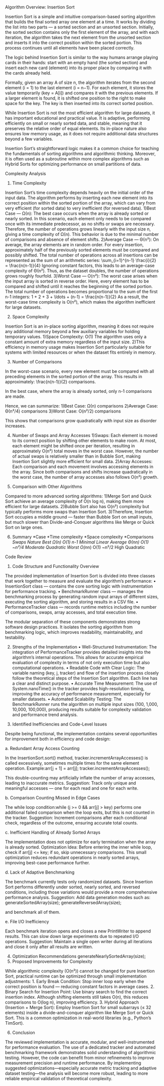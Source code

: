 Algorithm Overview: Insertion Sort

Insertion Sort is a simple and intuitive comparison-based sorting algorithm that builds the final sorted array one element at a time. It works by dividing the list into two parts — a sorted section and an unsorted section. Initially, the sorted section contains only the first element of the array, and with each iteration, the algorithm takes the next element from the unsorted section and inserts it into the correct position within the sorted portion. This process continues until all elements have been placed correctly.

The logic behind Insertion Sort is similar to the way humans arrange playing cards in their hands: start with an empty hand (the sorted section) and insert each new card (element) into its proper place by comparing it with the cards already held.

Formally, given an array A of size n, the algorithm iterates from the second element (i = 1) to the last element (i = n−1). For each element, it stores the value temporarily (key = A[i]) and compares it with the previous elements. If a larger element is found, it is shifted one position to the right to make space for the key. The key is then inserted into its correct sorted position.

While Insertion Sort is not the most efficient algorithm for large datasets, it has important educational and practical value. It is adaptive, performing efficiently on small or nearly sorted data, and stable, meaning that it preserves the relative order of equal elements. Its in-place nature also ensures low memory usage, as it does not require additional data structures beyond a few variables.

Insertion Sort’s straightforward logic makes it a common choice for teaching the fundamentals of sorting algorithms and algorithmic thinking. Moreover, it is often used as a subroutine within more complex algorithms such as Hybrid Sorts for optimizing performance on small partitions of data.

Complexity Analysis

1. Time Complexity

Insertion Sort’s time complexity depends heavily on the initial order of the input data. The algorithm performs by inserting each new element into its correct position within the sorted portion of the array, which can vary from very efficient (for sorted data) to very inefficient (for reversed data).
	1)Best Case — Ω(n):
The best case occurs when the array is already sorted or nearly sorted. In this scenario, each element only needs to be compared once with its immediate predecessor, as no shifts or swaps are necessary. Therefore, the number of operations grows linearly with the input size n, giving a time complexity of Ω(n). This behavior is due to the minimal number of comparisons and absence of element shifts.
	2)Average Case — Θ(n²):
On average, the array elements are in random order. For every insertion, approximately half of the previously sorted elements must be compared and possibly shifted. The total number of operations across all insertions can be represented as the sum of an arithmetic series:
\sum_{i=1}^{n-1} \frac{i}{2} = \frac{n(n-1)}{4}
Ignoring constant factors, this leads to an average-case complexity of Θ(n²). Thus, as the dataset doubles, the number of operations grows roughly fourfold.
	3)Worst Case — O(n²):
The worst case arises when the input array is sorted in reverse order. Here, every element has to be compared and shifted until it reaches the beginning of the sorted portion. The total number of operations becomes proportional to the sum of the first n-1 integers:
1 + 2 + 3 + \ldots + (n-1) = \frac{n(n-1)}{2}
As a result, the worst-case time complexity is O(n²), which makes the algorithm inefficient for large datasets.


2. Space Complexity

Insertion Sort is an in-place sorting algorithm, meaning it does not require any additional memory beyond a few auxiliary variables for holding temporary values.
	1)Space Complexity: O(1)
The algorithm uses only a constant amount of extra memory regardless of the input size.
	2)This efficiency in memory usage makes Insertion Sort particularly suitable for systems with limited resources or when the dataset fits entirely in memory.


3. Number of Comparisons

In the worst-case scenario, every new element must be compared with all preceding elements in the sorted portion of the array. This results in approximately:
\frac{n(n-1)}{2}
comparisons.

In the best case, where the array is already sorted, only n-1 comparisons are made.

Hence, we can summarize:
	1)Best Case: Ω(n) comparisons
	2)Average Case: Θ(n²/4) comparisons
	3)Worst Case: O(n²/2) comparisons

This shows that comparisons grow quadratically with input size as disorder increases.


4. Number of Swaps and Array Accesses
  1)Swaps:
Each element is moved to its correct position by shifting other elements to make room. At most, each element might be shifted once per iteration, resulting in approximately O(n²) total moves in the worst case. However, the number of actual swaps is relatively smaller than in Bubble Sort, making Insertion Sort slightly more efficient for small data.
	2)Array Accesses:
Each comparison and each movement involves accessing elements in the array. Since both comparisons and shifts increase quadratically in the worst case, the number of array accesses also follows O(n²) growth.


5. Comparison with Other Algorithms

Compared to more advanced sorting algorithms:
	1)Merge Sort and Quick Sort achieve an average complexity of O(n log n), making them more efficient for large datasets.
	2)Bubble Sort also has O(n²) complexity but typically performs more swaps than Insertion Sort.
	3)Therefore, Insertion Sort occupies a middle ground — faster than Bubble Sort on small inputs, but much slower than Divide-and-Conquer algorithms like Merge or Quick Sort on large ones.

6. Summary
*Case        *Time complexity     *Space complexity    *Comparisons    *Swaps     *Nature
Best           Ω(n)                   O(1)               n-1           Minimal     Linear 
Average        Θ(n*n)                 O(1)              ~n²/4          Moderate    Quadratic
Worst          O(n*n)                 O(1)              ~n²/2          High        Quadratic
 
Code Review

1. Code Structure and Functionality Overview

The provided implementation of Insertion Sort is divided into three classes that work together to measure and evaluate the algorithm’s performance:
	•	InsertionSort class — contains the core sorting logic with instrumentation for performance tracking.
	•	BenchmarkRunner class — manages the benchmarking process by generating random input arrays of different sizes, executing the sorting algorithm, and storing results in a CSV file.
	•	PerformanceTracker class — records runtime metrics including the number of comparisons, swaps, array accesses, and total execution time.

The modular separation of these components demonstrates strong software design practices. It isolates the sorting algorithm from benchmarking logic, which improves readability, maintainability, and testability.


2. Strengths of the Implementation
	•	Well-Structured Instrumentation:
The integration of PerformanceTracker provides detailed insights into the algorithm’s internal operations. This allows for accurate empirical evaluation of complexity in terms of not only execution time but also computational operations.
	•	Readable Code with Clear Logic:
The variable naming (key, j, tracker) and flow of the insertion process closely follow the theoretical steps of the Insertion Sort algorithm. Each line has a clear and distinct purpose.
	•	Accurate Time Measurement:
The use of System.nanoTime() in the tracker provides high-resolution timing, improving the accuracy of performance measurement, especially for smaller datasets.
	•	Automated Scalability Testing:
The BenchmarkRunner runs the algorithm on multiple input sizes (100, 1,000, 10,000, 100,000), producing results suitable for complexity validation and performance trend analysis.


3. Identified Inefficiencies and Code-Level Issues

Despite being functional, the implementation contains several opportunities for improvement both in efficiency and code design:

a. Redundant Array Access Counting

In the InsertionSort.sort() method, tracker.incrementArrayAccesses() is called excessively, sometimes multiple times for the same element operation.
Example:arr[j + 1] = arr[j];
tracker.incrementArrayAccesses();

This double-counting may artificially inflate the number of array accesses, leading to inaccurate metrics.
Suggestion: Track only unique and meaningful accesses — one for each read and one for each write.

b. Comparison Counting Missed in Edge Cases

The while loop condition:while (j >= 0 && arr[j] > key)
performs one additional failed comparison when the loop exits, but this is not counted in the tracker.
Suggestion: Increment comparisons after each conditional check, regardless of the outcome, ensuring accurate total counts.

c. Inefficient Handling of Already Sorted Arrays

The implementation does not optimize for early termination when the array is already sorted.
Optimization Idea:
Before entering the inner while loop, check if arr[j] <= key; if so, skip unnecessary comparisons. This small optimization reduces redundant operations in nearly sorted arrays, improving best-case performance further.

d. Lack of Adaptive Benchmarking

The benchmark currently tests only randomized datasets. Since Insertion Sort performs differently under sorted, nearly sorted, and reversed conditions, including those variations would provide a more comprehensive performance analysis.
Suggestion: Add data generation modes such as:
generateSortedArray(size);
generateReversedArray(size);

and benchmark all of them.

e. File I/O Inefficiency

Each benchmark iteration opens and closes a new PrintWriter to append results. This can slow down large experiments due to repeated I/O operations.
Suggestion:
Maintain a single open writer during all iterations and close it only after all results are written.


4. Optimization Recommendations
generateNearlySortedArray(size);
5. Proposed Improvements for Complexity

While algorithmic complexity (O(n²)) cannot be changed for pure Insertion Sort, practical runtime can be optimized through small implementation adjustments:
	1.	Early Break Condition:
Stop inner loop early when the correct position is found — reducing constant factors in average cases.
	2.	Binary Search for Insertion Point:
Use binary search to find the correct insertion index.
Although shifting elements still takes O(n), this reduces comparisons to O(log n), improving efficiency.
	3.	Hybrid Approach (Insertion + Merge Sort):
Employ Insertion Sort for small subarrays (≤ 32 elements) inside a divide-and-conquer algorithm like Merge Sort or Quick Sort.
This is a common optimization in real-world libraries (e.g., Python’s TimSort).

6. Conclusion

The reviewed implementation is accurate, modular, and well-instrumented for performance evaluation. The use of a dedicated tracker and automated benchmarking framework demonstrates solid understanding of algorithmic testing. However, the code can benefit from minor refinements to improve measurement precision and runtime performance. By implementing suggested optimizations—especially accurate metric tracking and adaptive dataset testing—the analysis will become more robust, leading to more reliable empirical validation of theoretical complexity.
